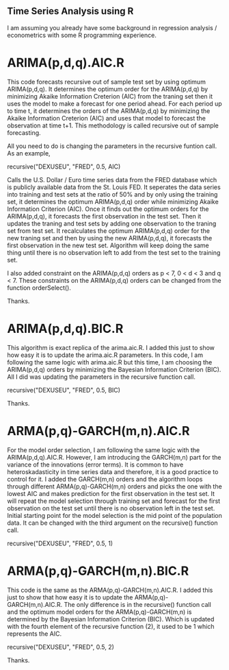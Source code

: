 ## Time Series Analysis using R 

I am assuming you already have some background in regression analysis / econometrics with some R programming experience. 

# ARIMA(p,d,q).AIC.R
This code forecasts recursive out of sample test set by using optimum ARIMA(p,d,q). 
It determines the optimum order for the ARIMA(p,d,q) by minimizing Akaike Information Creterion (AIC) from the traning set then it uses the model to make a  forecast for one period ahead. For each period up to time t, it determines the orders of the ARIMA(p,d,q) by minimizing the Akaike Information Creterion (AIC) and uses that model to forecast the observation at time t+1. This methodology is called recursive out of sample forecasting. 

All you need to do is changing the parameters in the recursive funtion call. 
As an example, 

recursive("DEXUSEU", "FRED", 0.5, AIC)

Calls the U.S. Dollar / Euro time series data from the FRED database which is publicly available data from the St. Louis FED. 
It seperates the data series into training and test sets at the ratio of 50% and by only using the training set, it determines the optimum ARIMA(p,d,q) order while minimizing Akaike Information Criterion (AIC). Once it finds out the optimum orders for the ARIMA(p,d,q), it forecasts the first observation in the test set.
Then it updates the traning and test sets by adding one observation to the traning set from test set. It recalculates the optimum ARIMA(p,d,q) order for the new traning set and then by using the new ARIMA(p,d,q), it forecasts the first observation in the new test set.
Algorithm will keep doing the same thing until there is no observation left to add from the test set to the training set. 

I also added constraint on the ARIMA(p,d,q) orders as p < 7, 0 < d < 3 and q < 7. 
These constraints on the ARIMA(p,d,q) orders can be changed from the function orderSelect(). 

Thanks. 

# ARIMA(p,d,q).BIC.R 
This algorithm is exact replica of the arima.aic.R. I added this just to show how easy it is to update the arima.aic.R parameters. 
In this code, I am following the same logic with arima.aic.R but this time, I am choosing the ARIMA(p,d,q) orders by minimizing the Bayesian Information Criterion (BIC). All I did was updating the parameters in the recursive function call. 

recursive("DEXUSEU", "FRED", 0.5, BIC)

Thanks. 

# ARMA(p,q)-GARCH(m,n).AIC.R 
For the model order selection, I am following the same logic with the ARIMA(p,d,q).AIC.R. However, I am introducing the GARCH(m,n) part for the variance of the innovations (error terms). It is common to have heteroskadasticity in time series data and therefore, it is a good practice to control for it. I added the GARCH(m,n) orders and the algorithm loops through different ARMA(p,q)-GARCH(m,n) orders and picks the one with the lowest AIC and makes prediction for the first observation in the test set. It will repeat the model selection through training set and forecast for the first observation on the test set until there is no observation left in the test set. Initial starting point for the model selection is the mid point of the population data. It can be changed with the third argument on the recursive() function call. 

recursive("DEXUSEU", "FRED", 0.5, 1) 

# ARMA(p,q)-GARCH(m,n).BIC.R 
This code is the same as the ARMA(p,q)-GARCH(m,n).AIC.R. I added this just to show that how easy it is to update the ARMA(p,q)-GARCH(m,n).AIC.R. 
The only difference is in the recursive() function call and the optimum model orders for the ARMA(p,q)-GARCH(m,n) is determined by the Bayesian Information Criterion (BIC). Which is updated with the fourth element of the recursive function (2), it used to be 1 which represents the AIC. 

recursive("DEXUSEU", "FRED", 0.5, 2) 

Thanks. 


